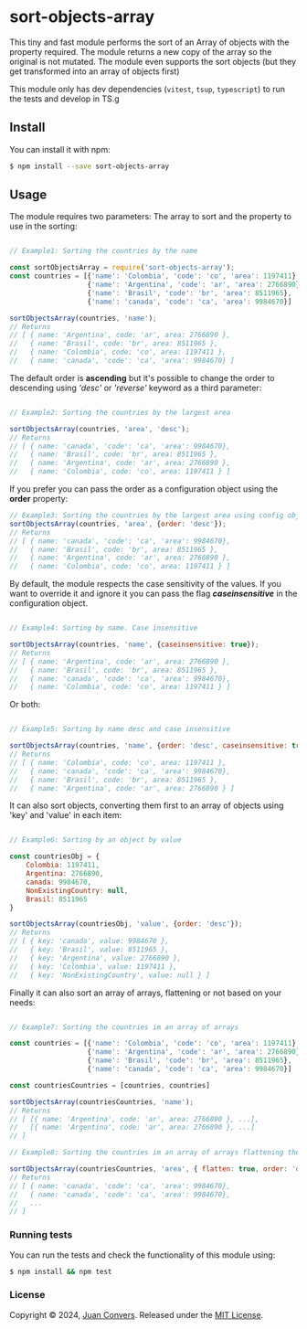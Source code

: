 # sort-objects-array

This tiny and fast module performs the sort of an Array of objects with the property required. The module returns a new copy of the array so the original is not mutated. The module even supports the sort objects (but they get transformed into an array of objects first)

This module only has dev dependencies (`vitest`, `tsup`, `typescript`) to run the tests and develop in TS.g

## Install

You can install it with npm:

```sh
$ npm install --save sort-objects-array
```
## Usage

The module requires two parameters: The array to sort and the property to use in the sorting:

```js

// Example1: Sorting the countries by the name

const sortObjectsArray = require('sort-objects-array');
const countries = [{'name': 'Colombia', 'code': 'co', 'area': 1197411},
                   {'name': 'Argentina', 'code': 'ar', 'area': 2766890},
                   {'name': 'Brasil', 'code': 'br', 'area': 8511965},
                   {'name': 'canada', 'code': 'ca', 'area': 9984670}]

sortObjectsArray(countries, 'name');
// Returns
// [ { name: 'Argentina', code: 'ar', area: 2766890 },
//   { name: 'Brasil', code: 'br', area: 8511965 },
//   { name: 'Colombia', code: 'co', area: 1197411 },
//   { name: 'canada', 'code': 'ca', 'area': 9984670} ]
```

The default order is **ascending** but it's possible to change the order to descending using *'desc'* or *'reverse'* keyword as a third parameter:

```js

// Example2: Sorting the countries by the largest area

sortObjectsArray(countries, 'area', 'desc');
// Returns
// [ { name: 'canada', 'code': 'ca', 'area': 9984670},
//   { name: 'Brasil', code: 'br', area: 8511965 },
//   { name: 'Argentina', code: 'ar', area: 2766890 },
//   { name: 'Colombia', code: 'co', area: 1197411 } ]
```

If you prefer you can pass the order as a configuration object using the **order**
property:

```js
// Example3: Sorting the countries by the largest area using config object.
sortObjectsArray(countries, 'area', {order: 'desc'});
// Returns
// [ { name: 'canada', 'code': 'ca', 'area': 9984670},
//   { name: 'Brasil', code: 'br', area: 8511965 },
//   { name: 'Argentina', code: 'ar', area: 2766890 },
//   { name: 'Colombia', code: 'co', area: 1197411 } ]
```

By default, the module respects the case sensitivity of the values. If you want to override it and ignore it you can pass the flag ***caseinsensitive*** in the configuration object.

```js

// Example4: Sorting by name. Case insensitive

sortObjectsArray(countries, 'name', {caseinsensitive: true});
// Returns
// [ { name: 'Argentina', code: 'ar', area: 2766890 },
//   { name: 'Brasil', code: 'br', area: 8511965 },
//   { name: 'canada', 'code': 'ca', 'area': 9984670},
//   { name: 'Colombia', code: 'co', area: 1197411 } ]

```
Or both:

```js

// Example5: Sorting by name desc and case insensitive

sortObjectsArray(countries, 'name', {order: 'desc', caseinsensitive: true});
// Returns
// [ { name: 'Colombia', code: 'co', area: 1197411 },
//   { name: 'canada', 'code': 'ca', 'area': 9984670},
//   { name: 'Brasil', code: 'br', area: 8511965 },
//   { name: 'Argentina', code: 'ar', area: 2766890 } ]

```

It can also sort objects, converting them first to an array of objects using 'key' and 'value' in each item:

```js

// Example6: Sorting by an object by value

const countriesObj = {
    Colombia: 1197411,
    Argentina: 2766890,
    canada: 9984670,
    NonExistingCountry: null,
    Brasil: 8511965
}

sortObjectsArray(countriesObj, 'value', {order: 'desc'});
// Returns
// [ { key: 'canada', value: 9984670 },
//   { key: 'Brasil', value: 8511965 },
//   { key: 'Argentina', value: 2766890 },
//   { key: 'Colombia', value: 1197411 },
//   { key: 'NonExistingCountry', value: null } ]

```

Finally it can also sort an array of arrays, flattening or not based on your needs:

```js

// Example7: Sorting the countries im an array of arrays

const countries = [{'name': 'Colombia', 'code': 'co', 'area': 1197411},
                   {'name': 'Argentina', 'code': 'ar', 'area': 2766890},
                   {'name': 'Brasil', 'code': 'br', 'area': 8511965},
                   {'name': 'canada', 'code': 'ca', 'area': 9984670}]

const countriesCountries = [countries, countries]

sortObjectsArray(countriesCountries, 'name');
// Returns
// [ [{ name: 'Argentina', code: 'ar', area: 2766890 }, ...],
//   [{ name: 'Argentina', code: 'ar', area: 2766890 }, ...]
// ]

// Example8: Sorting the countries im an array of arrays flattening them

sortObjectsArray(countriesCountries, 'area', { flatten: true, order: 'desc' });
// Returns
// [ { name: 'canada', 'code': 'ca', 'area': 9984670},
//   { name: 'canada', 'code': 'ca', 'area': 9984670},
//   ...
// ]

```

### Running tests

You can run the tests and check the functionality of this module using:

```sh
$ npm install && npm test
```

### License

Copyright © 2024, [Juan Convers](https://www.juanconvers.com).
Released under the [MIT License](LICENSE).
